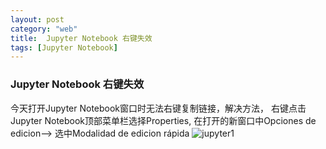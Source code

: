 ```yaml
---
layout: post
category: "web"
title:  Jupyter Notebook 右键失效
tags: [Jupyter Notebook]
---
```

###  Jupyter Notebook 右键失效
今天打开Jupyter Notebook窗口时无法右键复制链接，解决方法， 右键点击Jupyter Notebook顶部菜单栏选择Properties,
在打开的新窗口中Opciones de edicion--> 选中Modalidad de edicion rápida
 ![jupyter1](moonbrillante.github.io/my_picture/jupyter1(1).jpg)
 






<!-- more -->
